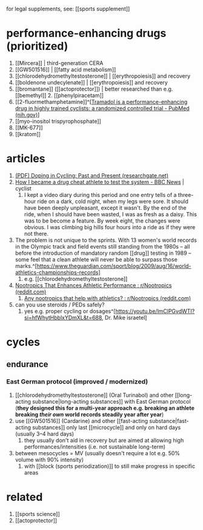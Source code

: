 for legal supplements, see: [[sports supplement]]

# performance-enhancing drugs (prioritized)
1. [[Mircera]] | third-generation CERA
2. [[GW501516]] | [[fatty acid metabolism]]
3. [[chlorodehydromethyltestosterone]] | [[erythropoiesis]] and recovery
4. [[boldenone undecylenate]] | [[erythropoiesis]] and recovery
5. [[bromantane]] ([[actoprotector]]) | better researched than e.g. [[bemethyl]]
	2. [[phenylpiracetam]]
6. [[2-fluormethamphetamine]]^[[Tramadol is a performance-enhancing drug in highly trained cyclists: a randomized controlled trial - PubMed (nih.gov)](https://pubmed.ncbi.nlm.nih.gov/37410900/)]
7. [[myo-inositol trispyrophosphate]]
8. [[MK-677]]
9. [[kratom]]

# articles
1. [(PDF) Doping in Cycling: Past and Present (researchgate.net)](https://www.researchgate.net/publication/300453288_Doping_in_Cycling_Past_and_Present)
2. [How I became a drug cheat athlete to test the system - BBC News](https://www.bbc.com/news/uk-scotland-32983932) | cyclist
	1. I kept a video diary during this period and one entry tells of a three-hour ride on a dark, cold night, when my legs were sore. It should have been deeply unpleasant, except it wasn't. By the end of the ride, when I should have been wasted, I was as fresh as a daisy. This was to be become a feature. By week eight, the changes were obvious. I was climbing big hills four hours into a ride as if they were not there.
3. The problem is not unique to the sprints. With 13 women's world records in the Olympic track and field events still standing from the 1980s – all before the introduction of mandatory random [[drug]] testing in 1989 – some feel that a clean athlete will never be able to surpass those marks.^[https://www.theguardian.com/sport/blog/2009/aug/16/world-athletics-championships-records]
	1. e.g. [[chlorodehydromethyltestosterone]]
4. [Nootropics That Enhances Athletic Performance : r/Nootropics (reddit.com)](https://www.reddit.com/r/Nootropics/comments/akk63r/nootropics_that_enhances_athletic_performance/)
	1. [Any nootropics that help with athletics? : r/Nootropics (reddit.com)](https://www.reddit.com/r/Nootropics/comments/3jd06u/any_nootropics_that_help_with_athletics/)
2. can you use steroids / PEDs safely?
	1. yes e.g. proper cycling or dosages^[https://youtu.be/lmClPGvdWTI?si=hfWhytHbblxYDmXL&t=688, Dr. Mike israetel]

# cycles
## endurance
### East German protocol (improved / modernized)
1. [[chlorodehydromethyltestosterone]] (Oral Turinabol) and other [[long-acting substance|long-acting substances]] with East German protocol (**they designed this for a multi-year approach e.g. breaking an athlete breaking _their own_ world records steadily year after year**)
2. use [[GW501516]] (Cardarine) and other [[fast-acting substance|fast-acting substances]] only last [[microcycle]] and only on hard days (usually 3–4 hard days)
	1. they usually don't aid in recovery but are aimed at allowing high performances/intensities (i.e. not sustainable long-term)
3. between mesocycles = MV (usually doesn't require a lot e.g. 50% volume with 90% intensity)
	1. with [[block (sports periodization)]] to still make progress in specific areas

# related
1. [[sports science]]
2. [[actoprotector]]